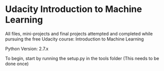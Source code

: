 Udacity Introduction to Machine Learning
==============

All files, mini-projects and final projects attempted and completed while pursuing the free Udacity course: Introduction to Machine Learning


Python Version: 2.7.x


To begin, start by running the setup.py in the tools folder (This needs to be done once)
